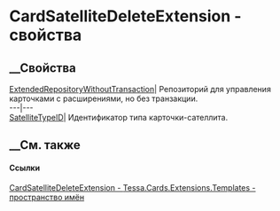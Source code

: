 # CardSatelliteDeleteExtension - свойства
##  __Свойства
[ExtendedRepositoryWithoutTransaction](P_Tessa_Cards_Extensions_Templates_CardSatelliteDeleteExtension_ExtendedRepositoryWithoutTransaction.htm)|
Репозиторий для управления карточками с расширениями, но без транзакции.  
---|---  
[SatelliteTypeID](P_Tessa_Cards_Extensions_Templates_CardSatelliteDeleteExtension_SatelliteTypeID.htm)|
Идентификатор типа карточки-сателлита.  
##  __См. также
#### Ссылки
[CardSatelliteDeleteExtension -
](T_Tessa_Cards_Extensions_Templates_CardSatelliteDeleteExtension.htm)
[Tessa.Cards.Extensions.Templates - пространство
имён](N_Tessa_Cards_Extensions_Templates.htm)
